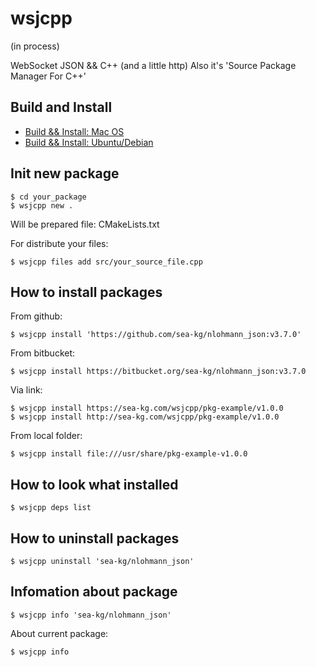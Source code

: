 # wsjcpp

(in process)

WebSocket JSON && C++ (and a little http) Also it's 'Source Package Manager For C++'

## Build and Install

* [Build && Install: Mac OS](https://github.com/sea-kg/wsjcpp/blob/master/docs/BUILD-AND-INSTALL-MACOS.md)
* [Build && Install: Ubuntu/Debian](https://github.com/sea-kg/wsjcpp/blob/master/docs/BUILD-AND-INSTALL-UBUNTU.md)

## Init new package

```
$ cd your_package
$ wsjcpp new .
```

Will be prepared file: CMakeLists.txt

For distribute your files:

```
$ wsjcpp files add src/your_source_file.cpp
```

## How to install packages

From github:

```
$ wsjcpp install 'https://github.com/sea-kg/nlohmann_json:v3.7.0'
```

From bitbucket:
```
$ wsjcpp install https://bitbucket.org/sea-kg/nlohmann_json:v3.7.0
```

Via link:
```
$ wsjcpp install https://sea-kg.com/wsjcpp/pkg-example/v1.0.0
$ wsjcpp install http://sea-kg.com/wsjcpp/pkg-example/v1.0.0
```

From local folder:
```
$ wsjcpp install file:///usr/share/pkg-example-v1.0.0
```

## How to look what installed

```
$ wsjcpp deps list
```

## How to uninstall packages

```
$ wsjcpp uninstall 'sea-kg/nlohmann_json'
```

## Infomation about package 

```
$ wsjcpp info 'sea-kg/nlohmann_json'
```

About current package:

```
$ wsjcpp info
```